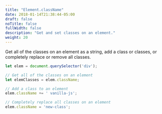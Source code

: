```yaml
---
title: "Element.className"
date: 2018-01-14T21:38:44-05:00
draft: false
noTitle: false
fullWidth: false
description: "Get and set classes on an element."
weight: 20
---
```


Get all of the classes on an element as a string, add a class or classes, or completely replace or remove all classes.

```javascript
let elem = document.querySelector('div');

// Get all of the classes on an element
let elemClasses = elem.className;

// Add a class to an element
elem.className += ' vanilla-js';

// Completely replace all classes on an element
elem.className = 'new-class';
```